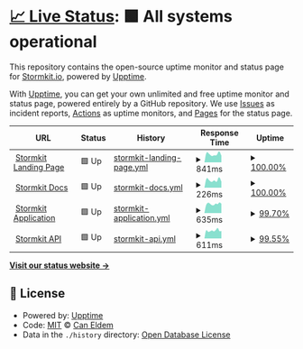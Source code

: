 # [📈 Live Status](https://demo.upptime.js.org): <!--live status--> **🟩 All systems operational**

This repository contains the open-source uptime monitor and status page for [Stormkit.io](https://www.stormkit.io), powered by [Upptime](https://github.com/upptime/upptime).

With [Upptime](https://upptime.js.org), you can get your own unlimited and free uptime monitor and status page, powered entirely by a GitHub repository. We use [Issues](https://github.com/eldemcan/storm-test/issues) as incident reports, [Actions](https://github.com/eldemcan/storm-test/actions) as uptime monitors, and [Pages](https://demo.upptime.js.org) for the status page.

<!--start: status pages-->
<!-- This summary is generated by Upptime (https://github.com/upptime/upptime) -->
<!-- Do not edit this manually, your changes will be overwritten -->
<!-- prettier-ignore -->
| URL | Status | History | Response Time | Uptime |
| --- | ------ | ------- | ------------- | ------ |
| <img alt="" src="https://icons.duckduckgo.com/ip3/www.stormkit.io.ico" height="13"> [Stormkit Landing Page](https://www.stormkit.io/) | 🟩 Up | [stormkit-landing-page.yml](https://github.com/stormkit-io/stormkit-status/commits/HEAD/history/stormkit-landing-page.yml) | <details><summary><img alt="Response time graph" src="./graphs/stormkit-landing-page/response-time-week.png" height="20"> 841ms</summary><br><a href="https://stormkit-io.github.io/stormkit-status/history/stormkit-landing-page"><img alt="Response time 867" src="https://img.shields.io/endpoint?url=https%3A%2F%2Fraw.githubusercontent.com%2Fstormkit-io%2Fstormkit-status%2FHEAD%2Fapi%2Fstormkit-landing-page%2Fresponse-time.json"></a><br><a href="https://stormkit-io.github.io/stormkit-status/history/stormkit-landing-page"><img alt="24-hour response time 687" src="https://img.shields.io/endpoint?url=https%3A%2F%2Fraw.githubusercontent.com%2Fstormkit-io%2Fstormkit-status%2FHEAD%2Fapi%2Fstormkit-landing-page%2Fresponse-time-day.json"></a><br><a href="https://stormkit-io.github.io/stormkit-status/history/stormkit-landing-page"><img alt="7-day response time 841" src="https://img.shields.io/endpoint?url=https%3A%2F%2Fraw.githubusercontent.com%2Fstormkit-io%2Fstormkit-status%2FHEAD%2Fapi%2Fstormkit-landing-page%2Fresponse-time-week.json"></a><br><a href="https://stormkit-io.github.io/stormkit-status/history/stormkit-landing-page"><img alt="30-day response time 854" src="https://img.shields.io/endpoint?url=https%3A%2F%2Fraw.githubusercontent.com%2Fstormkit-io%2Fstormkit-status%2FHEAD%2Fapi%2Fstormkit-landing-page%2Fresponse-time-month.json"></a><br><a href="https://stormkit-io.github.io/stormkit-status/history/stormkit-landing-page"><img alt="1-year response time 837" src="https://img.shields.io/endpoint?url=https%3A%2F%2Fraw.githubusercontent.com%2Fstormkit-io%2Fstormkit-status%2FHEAD%2Fapi%2Fstormkit-landing-page%2Fresponse-time-year.json"></a></details> | <details><summary><a href="https://stormkit-io.github.io/stormkit-status/history/stormkit-landing-page">100.00%</a></summary><a href="https://stormkit-io.github.io/stormkit-status/history/stormkit-landing-page"><img alt="All-time uptime 99.31%" src="https://img.shields.io/endpoint?url=https%3A%2F%2Fraw.githubusercontent.com%2Fstormkit-io%2Fstormkit-status%2FHEAD%2Fapi%2Fstormkit-landing-page%2Fuptime.json"></a><br><a href="https://stormkit-io.github.io/stormkit-status/history/stormkit-landing-page"><img alt="24-hour uptime 100.00%" src="https://img.shields.io/endpoint?url=https%3A%2F%2Fraw.githubusercontent.com%2Fstormkit-io%2Fstormkit-status%2FHEAD%2Fapi%2Fstormkit-landing-page%2Fuptime-day.json"></a><br><a href="https://stormkit-io.github.io/stormkit-status/history/stormkit-landing-page"><img alt="7-day uptime 100.00%" src="https://img.shields.io/endpoint?url=https%3A%2F%2Fraw.githubusercontent.com%2Fstormkit-io%2Fstormkit-status%2FHEAD%2Fapi%2Fstormkit-landing-page%2Fuptime-week.json"></a><br><a href="https://stormkit-io.github.io/stormkit-status/history/stormkit-landing-page"><img alt="30-day uptime 99.84%" src="https://img.shields.io/endpoint?url=https%3A%2F%2Fraw.githubusercontent.com%2Fstormkit-io%2Fstormkit-status%2FHEAD%2Fapi%2Fstormkit-landing-page%2Fuptime-month.json"></a><br><a href="https://stormkit-io.github.io/stormkit-status/history/stormkit-landing-page"><img alt="1-year uptime 99.09%" src="https://img.shields.io/endpoint?url=https%3A%2F%2Fraw.githubusercontent.com%2Fstormkit-io%2Fstormkit-status%2FHEAD%2Fapi%2Fstormkit-landing-page%2Fuptime-year.json"></a></details>
| <img alt="" src="https://icons.duckduckgo.com/ip3/www.stormkit.io.ico" height="13"> [Stormkit Docs](https://www.stormkit.io/docs) | 🟩 Up | [stormkit-docs.yml](https://github.com/stormkit-io/stormkit-status/commits/HEAD/history/stormkit-docs.yml) | <details><summary><img alt="Response time graph" src="./graphs/stormkit-docs/response-time-week.png" height="20"> 226ms</summary><br><a href="https://stormkit-io.github.io/stormkit-status/history/stormkit-docs"><img alt="Response time 275" src="https://img.shields.io/endpoint?url=https%3A%2F%2Fraw.githubusercontent.com%2Fstormkit-io%2Fstormkit-status%2FHEAD%2Fapi%2Fstormkit-docs%2Fresponse-time.json"></a><br><a href="https://stormkit-io.github.io/stormkit-status/history/stormkit-docs"><img alt="24-hour response time 183" src="https://img.shields.io/endpoint?url=https%3A%2F%2Fraw.githubusercontent.com%2Fstormkit-io%2Fstormkit-status%2FHEAD%2Fapi%2Fstormkit-docs%2Fresponse-time-day.json"></a><br><a href="https://stormkit-io.github.io/stormkit-status/history/stormkit-docs"><img alt="7-day response time 226" src="https://img.shields.io/endpoint?url=https%3A%2F%2Fraw.githubusercontent.com%2Fstormkit-io%2Fstormkit-status%2FHEAD%2Fapi%2Fstormkit-docs%2Fresponse-time-week.json"></a><br><a href="https://stormkit-io.github.io/stormkit-status/history/stormkit-docs"><img alt="30-day response time 244" src="https://img.shields.io/endpoint?url=https%3A%2F%2Fraw.githubusercontent.com%2Fstormkit-io%2Fstormkit-status%2FHEAD%2Fapi%2Fstormkit-docs%2Fresponse-time-month.json"></a><br><a href="https://stormkit-io.github.io/stormkit-status/history/stormkit-docs"><img alt="1-year response time 266" src="https://img.shields.io/endpoint?url=https%3A%2F%2Fraw.githubusercontent.com%2Fstormkit-io%2Fstormkit-status%2FHEAD%2Fapi%2Fstormkit-docs%2Fresponse-time-year.json"></a></details> | <details><summary><a href="https://stormkit-io.github.io/stormkit-status/history/stormkit-docs">100.00%</a></summary><a href="https://stormkit-io.github.io/stormkit-status/history/stormkit-docs"><img alt="All-time uptime 99.33%" src="https://img.shields.io/endpoint?url=https%3A%2F%2Fraw.githubusercontent.com%2Fstormkit-io%2Fstormkit-status%2FHEAD%2Fapi%2Fstormkit-docs%2Fuptime.json"></a><br><a href="https://stormkit-io.github.io/stormkit-status/history/stormkit-docs"><img alt="24-hour uptime 100.00%" src="https://img.shields.io/endpoint?url=https%3A%2F%2Fraw.githubusercontent.com%2Fstormkit-io%2Fstormkit-status%2FHEAD%2Fapi%2Fstormkit-docs%2Fuptime-day.json"></a><br><a href="https://stormkit-io.github.io/stormkit-status/history/stormkit-docs"><img alt="7-day uptime 100.00%" src="https://img.shields.io/endpoint?url=https%3A%2F%2Fraw.githubusercontent.com%2Fstormkit-io%2Fstormkit-status%2FHEAD%2Fapi%2Fstormkit-docs%2Fuptime-week.json"></a><br><a href="https://stormkit-io.github.io/stormkit-status/history/stormkit-docs"><img alt="30-day uptime 99.94%" src="https://img.shields.io/endpoint?url=https%3A%2F%2Fraw.githubusercontent.com%2Fstormkit-io%2Fstormkit-status%2FHEAD%2Fapi%2Fstormkit-docs%2Fuptime-month.json"></a><br><a href="https://stormkit-io.github.io/stormkit-status/history/stormkit-docs"><img alt="1-year uptime 99.11%" src="https://img.shields.io/endpoint?url=https%3A%2F%2Fraw.githubusercontent.com%2Fstormkit-io%2Fstormkit-status%2FHEAD%2Fapi%2Fstormkit-docs%2Fuptime-year.json"></a></details>
| <img alt="" src="https://icons.duckduckgo.com/ip3/app.stormkit.io.ico" height="13"> [Stormkit Application](https://app.stormkit.io) | 🟩 Up | [stormkit-application.yml](https://github.com/stormkit-io/stormkit-status/commits/HEAD/history/stormkit-application.yml) | <details><summary><img alt="Response time graph" src="./graphs/stormkit-application/response-time-week.png" height="20"> 635ms</summary><br><a href="https://stormkit-io.github.io/stormkit-status/history/stormkit-application"><img alt="Response time 607" src="https://img.shields.io/endpoint?url=https%3A%2F%2Fraw.githubusercontent.com%2Fstormkit-io%2Fstormkit-status%2FHEAD%2Fapi%2Fstormkit-application%2Fresponse-time.json"></a><br><a href="https://stormkit-io.github.io/stormkit-status/history/stormkit-application"><img alt="24-hour response time 650" src="https://img.shields.io/endpoint?url=https%3A%2F%2Fraw.githubusercontent.com%2Fstormkit-io%2Fstormkit-status%2FHEAD%2Fapi%2Fstormkit-application%2Fresponse-time-day.json"></a><br><a href="https://stormkit-io.github.io/stormkit-status/history/stormkit-application"><img alt="7-day response time 635" src="https://img.shields.io/endpoint?url=https%3A%2F%2Fraw.githubusercontent.com%2Fstormkit-io%2Fstormkit-status%2FHEAD%2Fapi%2Fstormkit-application%2Fresponse-time-week.json"></a><br><a href="https://stormkit-io.github.io/stormkit-status/history/stormkit-application"><img alt="30-day response time 600" src="https://img.shields.io/endpoint?url=https%3A%2F%2Fraw.githubusercontent.com%2Fstormkit-io%2Fstormkit-status%2FHEAD%2Fapi%2Fstormkit-application%2Fresponse-time-month.json"></a><br><a href="https://stormkit-io.github.io/stormkit-status/history/stormkit-application"><img alt="1-year response time 599" src="https://img.shields.io/endpoint?url=https%3A%2F%2Fraw.githubusercontent.com%2Fstormkit-io%2Fstormkit-status%2FHEAD%2Fapi%2Fstormkit-application%2Fresponse-time-year.json"></a></details> | <details><summary><a href="https://stormkit-io.github.io/stormkit-status/history/stormkit-application">99.70%</a></summary><a href="https://stormkit-io.github.io/stormkit-status/history/stormkit-application"><img alt="All-time uptime 99.69%" src="https://img.shields.io/endpoint?url=https%3A%2F%2Fraw.githubusercontent.com%2Fstormkit-io%2Fstormkit-status%2FHEAD%2Fapi%2Fstormkit-application%2Fuptime.json"></a><br><a href="https://stormkit-io.github.io/stormkit-status/history/stormkit-application"><img alt="24-hour uptime 100.00%" src="https://img.shields.io/endpoint?url=https%3A%2F%2Fraw.githubusercontent.com%2Fstormkit-io%2Fstormkit-status%2FHEAD%2Fapi%2Fstormkit-application%2Fuptime-day.json"></a><br><a href="https://stormkit-io.github.io/stormkit-status/history/stormkit-application"><img alt="7-day uptime 99.70%" src="https://img.shields.io/endpoint?url=https%3A%2F%2Fraw.githubusercontent.com%2Fstormkit-io%2Fstormkit-status%2FHEAD%2Fapi%2Fstormkit-application%2Fuptime-week.json"></a><br><a href="https://stormkit-io.github.io/stormkit-status/history/stormkit-application"><img alt="30-day uptime 99.84%" src="https://img.shields.io/endpoint?url=https%3A%2F%2Fraw.githubusercontent.com%2Fstormkit-io%2Fstormkit-status%2FHEAD%2Fapi%2Fstormkit-application%2Fuptime-month.json"></a><br><a href="https://stormkit-io.github.io/stormkit-status/history/stormkit-application"><img alt="1-year uptime 99.09%" src="https://img.shields.io/endpoint?url=https%3A%2F%2Fraw.githubusercontent.com%2Fstormkit-io%2Fstormkit-status%2FHEAD%2Fapi%2Fstormkit-application%2Fuptime-year.json"></a></details>
| <img alt="" src="https://icons.duckduckgo.com/ip3/api.stormkit.io.ico" height="13"> [Stormkit API](https://api.stormkit.io) | 🟩 Up | [stormkit-api.yml](https://github.com/stormkit-io/stormkit-status/commits/HEAD/history/stormkit-api.yml) | <details><summary><img alt="Response time graph" src="./graphs/stormkit-api/response-time-week.png" height="20"> 611ms</summary><br><a href="https://stormkit-io.github.io/stormkit-status/history/stormkit-api"><img alt="Response time 562" src="https://img.shields.io/endpoint?url=https%3A%2F%2Fraw.githubusercontent.com%2Fstormkit-io%2Fstormkit-status%2FHEAD%2Fapi%2Fstormkit-api%2Fresponse-time.json"></a><br><a href="https://stormkit-io.github.io/stormkit-status/history/stormkit-api"><img alt="24-hour response time 581" src="https://img.shields.io/endpoint?url=https%3A%2F%2Fraw.githubusercontent.com%2Fstormkit-io%2Fstormkit-status%2FHEAD%2Fapi%2Fstormkit-api%2Fresponse-time-day.json"></a><br><a href="https://stormkit-io.github.io/stormkit-status/history/stormkit-api"><img alt="7-day response time 611" src="https://img.shields.io/endpoint?url=https%3A%2F%2Fraw.githubusercontent.com%2Fstormkit-io%2Fstormkit-status%2FHEAD%2Fapi%2Fstormkit-api%2Fresponse-time-week.json"></a><br><a href="https://stormkit-io.github.io/stormkit-status/history/stormkit-api"><img alt="30-day response time 621" src="https://img.shields.io/endpoint?url=https%3A%2F%2Fraw.githubusercontent.com%2Fstormkit-io%2Fstormkit-status%2FHEAD%2Fapi%2Fstormkit-api%2Fresponse-time-month.json"></a><br><a href="https://stormkit-io.github.io/stormkit-status/history/stormkit-api"><img alt="1-year response time 570" src="https://img.shields.io/endpoint?url=https%3A%2F%2Fraw.githubusercontent.com%2Fstormkit-io%2Fstormkit-status%2FHEAD%2Fapi%2Fstormkit-api%2Fresponse-time-year.json"></a></details> | <details><summary><a href="https://stormkit-io.github.io/stormkit-status/history/stormkit-api">99.55%</a></summary><a href="https://stormkit-io.github.io/stormkit-status/history/stormkit-api"><img alt="All-time uptime 99.88%" src="https://img.shields.io/endpoint?url=https%3A%2F%2Fraw.githubusercontent.com%2Fstormkit-io%2Fstormkit-status%2FHEAD%2Fapi%2Fstormkit-api%2Fuptime.json"></a><br><a href="https://stormkit-io.github.io/stormkit-status/history/stormkit-api"><img alt="24-hour uptime 100.00%" src="https://img.shields.io/endpoint?url=https%3A%2F%2Fraw.githubusercontent.com%2Fstormkit-io%2Fstormkit-status%2FHEAD%2Fapi%2Fstormkit-api%2Fuptime-day.json"></a><br><a href="https://stormkit-io.github.io/stormkit-status/history/stormkit-api"><img alt="7-day uptime 99.55%" src="https://img.shields.io/endpoint?url=https%3A%2F%2Fraw.githubusercontent.com%2Fstormkit-io%2Fstormkit-status%2FHEAD%2Fapi%2Fstormkit-api%2Fuptime-week.json"></a><br><a href="https://stormkit-io.github.io/stormkit-status/history/stormkit-api"><img alt="30-day uptime 99.49%" src="https://img.shields.io/endpoint?url=https%3A%2F%2Fraw.githubusercontent.com%2Fstormkit-io%2Fstormkit-status%2FHEAD%2Fapi%2Fstormkit-api%2Fuptime-month.json"></a><br><a href="https://stormkit-io.github.io/stormkit-status/history/stormkit-api"><img alt="1-year uptime 99.77%" src="https://img.shields.io/endpoint?url=https%3A%2F%2Fraw.githubusercontent.com%2Fstormkit-io%2Fstormkit-status%2FHEAD%2Fapi%2Fstormkit-api%2Fuptime-year.json"></a></details>

<!--end: status pages-->

[**Visit our status website →**](https://demo.upptime.js.org)

## 📄 License

- Powered by: [Upptime](https://github.com/upptime/upptime)
- Code: [MIT](./LICENSE) © [Can Eldem](www.caneldem.dev)
- Data in the `./history` directory: [Open Database License](https://opendatacommons.org/licenses/odbl/1-0/)
